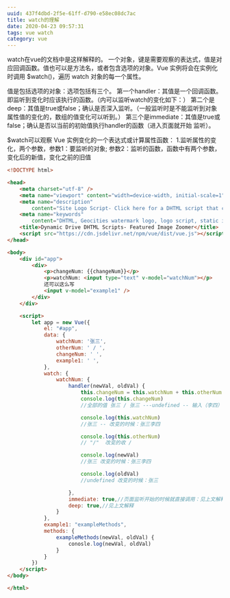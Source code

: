 ```yaml
---
uuid: 437f4dbd-2f5e-61ff-d790-e58ec08dc7ac
title: watch的理解
date: 2020-04-23 09:57:31
tags: vue watch
category: vue
---
```


watch在vue的文档中是这样解释的。
一个对象，键是需要观察的表达式，值是对应回调函数。值也可以是方法名，或者包含选项的对象。Vue 实例将会在实例化时调用 $watch()，遍历 watch 对象的每一个属性。
<!-- more -->
值是包括选项的对象：选项包括有三个。
第一个handler：其值是一个回调函数。即监听到变化时应该执行的函数。（内可以监听watch的变化如下：）
第二个是deep：其值是true或false；确认是否深入监听。（一般监听时是不能监听到对象属性值的变化的，数组的值变化可以听到。）
第三个是immediate：其值是true或false；确认是否以当前的初始值执行handler的函数（进入页面就开始 监听）。

$watch可以观察 Vue 实例变化的一个表达式或计算属性函数：
1.监听属性的变化，两个参数，参数1：要监听的对象;
参数2：监听的函数，函数中有两个参数，变化后的新值，变化之前的旧值

```html
<!DOCTYPE html>

<head>
    <meta charset="utf-8" />
    <meta name="viewport" content="width=device-width, initial-scale=1">
    <meta name="description"
        content="Site Logo Script- Click here for a DHTML script that creates a static logo image, positioned in the lower right corner of the browser." />
    <meta name="keywords"
        content="DHTML, Geocities watermark logo, logo script, static image, DHTML tutorial, free, JavaScript" />
    <title>Dynamic Drive DHTML Scripts- Featured Image Zoomer</title>
    <script src="https://cdn.jsdelivr.net/npm/vue/dist/vue.js"></script>
</head>

<body>
    <div id="app">
        <div>
            <p>changeNum: {{changeNum}}</p>
            <p>watchNum: <input type="text" v-model="watchNum"></p>
            还可以这么写
            <input v-model="example1" />
        </div>
    </div>

    <script>
        let app = new Vue({
            el: "#app",
            data: {
                watchNum: '张三',
                otherNum: ' / ',
                changeNum: ' ',
                example1: ' ',
            },
            watch: {
                watchNum: {
                    handler(newVal, oldVal) {
                        this.changeNum = this.watchNum + this.otherNum + newVal + '---' + oldVal;
                        console.log(this.changeNum)
                        //全部的值 张三 / 张三 ---undefined -- 输入（李四）改变的时候值：张三李四 / 张三李四 ---张三

                        console.log(this.watchNum)
                        //张三 -- 改变的时候：张三李四

                        console.log(this.otherNum)
                        // "/"  改变的收 / 

                        console.log(newVal)
                        //张三 改变的时候：张三李四

                        console.log(oldVal)
                        //undefined 改变的时候：张三

                    },
                    immediate: true,//页面监听开始的时候就直接调用：见上文解释
                    deep: true,//见上文解释
                }
            },
            example1: "exampleMethods",
            methods: {
                exampleMethods(newVal, oldVal) {
                    conosle.log(newVal, oldVal)
                }
            }
        })
    </script>
</body>

</html>
```
